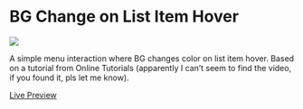 # BG Change on List Item Hover

![](https://github.com/pleasedonotdisturb/changing-bg-list-hover/blob/main/preview-img.gif?raw=true)

A simple menu interaction where BG changes color on list item hover. Based on a tutorial from Online Tutorials (apparently I can’t seem to find the video, if you found it, pls let me know).

[Live Preview](https://codepen.io/pleasedonotdisturb/pen/WNLbEbb)
